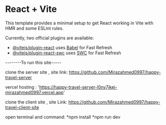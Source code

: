 # React + Vite

This template provides a minimal setup to get React working in Vite with HMR and some ESLint rules.

Currently, two official plugins are available:

- [@vitejs/plugin-react](https://github.com/vitejs/vite-plugin-react/blob/main/packages/plugin-react/README.md) uses [Babel](https://babeljs.io/) for Fast Refresh
- [@vitejs/plugin-react-swc](https://github.com/vitejs/vite-plugin-react-swc) uses [SWC](https://swc.rs/) for Fast Refresh




--------To run this site-----

clone the server site ,
site link: https://github.com/Mirazahmed0997/happy-travel-server

vercel hosting : 'https://happy-travel-server-l0nv7jkej-mirazahmed0997.vercel.app'


clone the client site ,
site Link: https://github.com/Mirazahmed0997/happy-travel-client-site

open terminal and command:
                         *npm install 
                         *npm run dev


